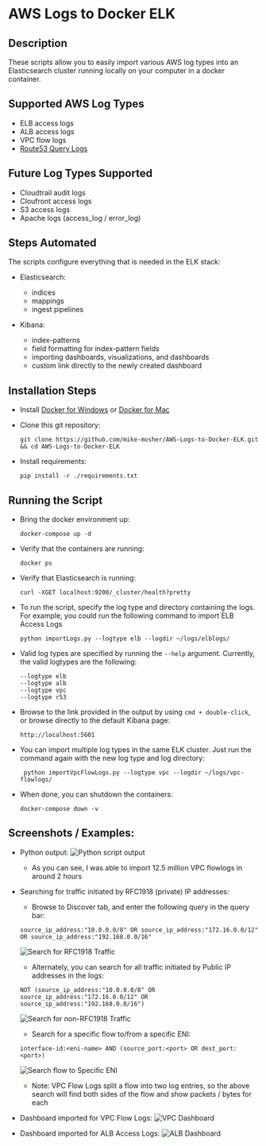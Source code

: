 # AWS Logs to Docker ELK

## Description

These scripts allow you to easily import various AWS log types into an Elasticsearch cluster running locally on your computer in a docker container.

## Supported AWS Log Types

- ELB access logs
- ALB access logs
- VPC flow logs
- [Route53 Query Logs][r53-query-logs]

## Future Log Types Supported

- Cloudtrail audit logs
- Cloufront access logs
- S3 access logs
- Apache logs (access_log / error_log)

## Steps Automated

The scripts configure everything that is needed in the ELK stack:

- Elasticsearch:

  - indices
  - mappings
  - ingest pipelines

- Kibana:

  - index-patterns
  - field formatting for index-pattern fields
  - importing dashboards, visualizations, and dashboards
  - custom link directly to the newly created dashboard

## Installation Steps

- Install [Docker for Windows][docker-for-windows] or [Docker for Mac][docker-for-mac]
- Clone this git repository:

  `git clone https://github.com/mike-mosher/AWS-Logs-to-Docker-ELK.git && cd AWS-Logs-to-Docker-ELK`

- Install requirements:

  `pip install -r ./requirements.txt`

## Running the Script

- Bring the docker environment up:

  `docker-compose up -d`

- Verify that the containers are running:

  `docker ps`

- Verify that Elasticsearch is running:

  `curl -XGET localhost:9200/_cluster/health?pretty`

- To run the script, specify the log type and directory containing the logs. For example, you could run the following command to import ELB Access Logs

  `python importLogs.py --logtype elb --logdir ~/logs/elblogs/`

- Valid log types are specified by running the `--help` argument. Currently, the valid logtypes are the following:

  ```
  --logtype elb
  --logtype alb
  --logtype vpc
  --logtype r53
  ```

- Browse to the link provided in the output by using `cmd + double-click`, or browse directly to the default Kibana page:

  `http://localhost:5601`

- You can import multiple log types in the same ELK cluster. Just run the command again with the new log type and log directory:

  ```
   python importVpcFlowLogs.py --logtype vpc --logdir ~/logs/vpc-flowlogs/
  ```

- When done, you can shutdown the containers:

  `docker-compose down -v`

## Screenshots / Examples:

- Python output: ![Python script output][cli-output]

  - As you can see, I was able to import 12.5 million VPC flowlogs in around 2 hours

- Searching for traffic initiated by RFC1918 (private) IP addresses:

  - Browse to Discover tab, and enter the following query in the query bar:

  `source_ip_address:"10.0.0.0/8" OR source_ip_address:"172.16.0.0/12" OR source_ip_address:"192.168.0.0/16"`

  ![Search for RFC1918 Traffic][search-rfc1918]

  - Alternately, you can search for all traffic initiated by Public IP addresses in the logs:

  `NOT (source_ip_address:"10.0.0.0/8" OR source_ip_address:"172.16.0.0/12" OR source_ip_address:"192.168.0.0/16")`

  ![Search for non-RFC1918 Traffic][search-non-rfc1918]

  - Search for a specific flow to/from a specific ENI:

  `interface-id:<eni-name> AND (source_port:<port> OR dest_port:<port>)`

  ![Search flow to Specific ENI][search-eni]

  - Note: VPC Flow Logs split a flow into two log entries, so the above search will find both sides of the flow and show packets / bytes for each

- Dashboard imported for VPC Flow Logs: ![VPC Dashboard][vpc-dashboard]

- Dashboard imported for ALB Access Logs: ![ALB Dashboard][alb-dashboard]

[alb-dashboard]: examples_screenshots/ALB_Dashboard_Screenshots/ALB_Dashboard.jpg?raw=true
[cli-output]: examples_screenshots/VFL_example_12.5m_documents_imported.png?raw=true
[docker-for-mac]: https://docs.docker.com/docker-for-mac/install/#download-docker-for-mac
[docker-for-windows]: https://docs.docker.com/docker-for-windows/install/#download-docker-for-windows
[r53-query-logs]: https://aws.amazon.com/about-aws/whats-new/2017/09/amazon-route-53-announces-support-for-dns-query-logging/
[search-eni]: examples_screenshots/VPC_Dashboard_Screenshots/Search_for_both_sides_of_a_flow_record_for_a_specific_ENI.png?raw=true
[search-non-rfc1918]: examples_screenshots/VPC_Dashboard_Screenshots/Search_for_non_RFC1918_traffic.png?raw=true
[search-rfc1918]: examples_screenshots/VPC_Dashboard_Screenshots/Search_for_RFC1918_traffic.png?raw=true
[vpc-dashboard]: examples_screenshots/VPC_Dashboard_Screenshots/VPC_Flow_Logs_Dashboard.jpg?raw=true
